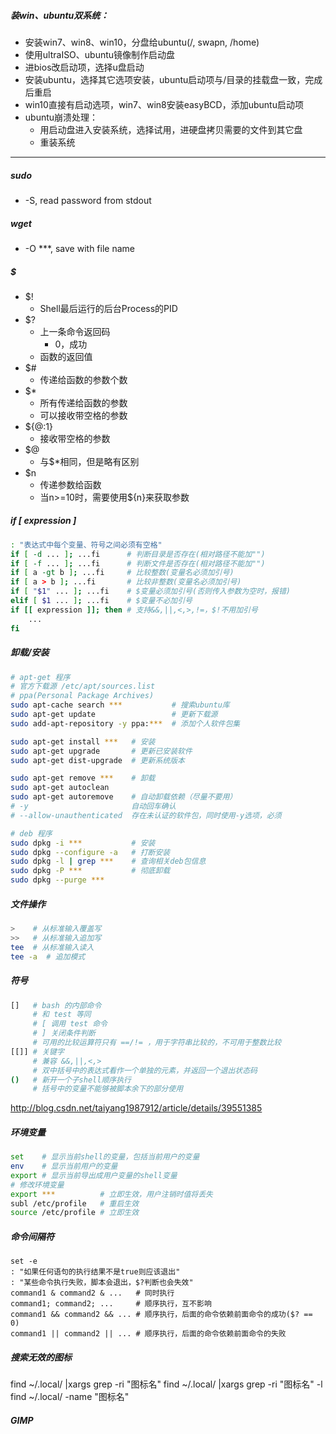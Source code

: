 ##### 装win、ubuntu双系统：
- 安装win7、win8、win10，分盘给ubuntu(/, swapn, /home)
- 使用ultraISO、ubuntu镜像制作启动盘
- 进bios改启动项，选择u盘启动
- 安装ubuntu，选择其它选项安装，ubuntu启动项与/目录的挂载盘一致，完成后重启
- win10直接有启动选项，win7、win8安装easyBCD，添加ubuntu启动项
- ubuntu崩溃处理：
    + 用启动盘进入安装系统，选择试用，进硬盘拷贝需要的文件到其它盘
    + 重装系统

---
##### sudo
- -S,  read password from stdout

##### wget
- -O ***, save with file name

##### $
- $!
    + Shell最后运行的后台Process的PID
- $?
    + 上一条命令返回码
        * 0，成功
    + 函数的返回值
- $#
    + 传递给函数的参数个数
- $*
    + 所有传递给函数的参数
    + 可以接收带空格的参数
- ${@:1}
    + 接收带空格的参数
- $@
    + 与$*相同，但是略有区别
- $n
    + 传递参数给函数
    + 当n>=10时，需要使用${n}来获取参数

##### if [ expression ]
```bash
: "表达式中每个变量、符号之间必须有空格"
if [ -d ... ]; ...fi      # 判断目录是否存在(相对路径不能加"")
if [ -f ... ]; ...fi      # 判断文件是否存在(相对路径不能加"")
if [ a -gt b ]; ...fi     # 比较整数(变量名必须加引号)
if [ a > b ]; ...fi       # 比较非整数(变量名必须加引号)
if [ "$1" ... ]; ...fi    # $变量必须加引号(否则传入参数为空时，报错)
elif [ $1 ... ]; ...fi    # $变量不必加引号
if [[ expression ]]; then # 支持&&,||,<,>,!=，$!不用加引号
    ...
fi
```

##### 卸载/安装
```bash
# apt-get 程序
# 官方下载源 /etc/apt/sources.list
# ppa(Personal Package Archives)
sudo apt-cache search ***           # 搜索ubuntu库
sudo apt-get update                 # 更新下载源
sudo add-apt-repository -y ppa:***  # 添加个人软件包集

sudo apt-get install ***   # 安装
sudo apt-get upgrade       # 更新已安装软件
sudo apt-get dist-upgrade  # 更新系统版本

sudo apt-get remove ***    # 卸载
sudo apt-get autoclean
sudo apt-get autoremove    # 自动卸载依赖（尽量不要用）
# -y                       自动回车确认
# --allow-unauthenticated  存在未认证的软件包，同时使用-y选项，必须

# deb 程序
sudo dpkg -i ***           # 安装
sudo dpkg --configure -a   # 打断安装
sudo dpkg -l | grep ***    # 查询相关deb包信息
sudo dpkg -P ***           # 彻底卸载
sudo dpkg --purge ***
```

##### 文件操作
```bash
>    # 从标准输入覆盖写
>>   # 从标准输入追加写
tee  # 从标准输入读入
tee -a  # 追加模式
```

##### 符号
```bash
[]   # bash 的内部命令
     # 和 test 等同
     # [ 调用 test 命令
     # ] 关闭条件判断
     # 可用的比较运算符只有 ==/!= ，用于字符串比较的，不可用于整数比较
[[]] # 关键字
     # 兼容 &&,||,<,>
     # 双中括号中的表达式看作一个单独的元素，并返回一个退出状态码
()   # 新开一个子shell顺序执行
     # 括号中的变量不能够被脚本余下的部分使用
```
http://blog.csdn.net/taiyang1987912/article/details/39551385

##### 环境变量
```bash
set    # 显示当前shell的变量，包括当前用户的变量
env    # 显示当前用户的变量
export # 显示当前导出成用户变量的shell变量
# 修改环境变量
export ***          # 立即生效，用户注销时值将丢失
subl /etc/profile   # 重启生效
source /etc/profile # 立即生效
```

##### 命令间隔符
```shell
set -e
: "如果任何语句的执行结果不是true则应该退出"
: "某些命令执行失败，脚本会退出，$?判断也会失效"
command1 & command2 & ...   # 同时执行
command1; command2; ...     # 顺序执行，互不影响
command1 && command2 && ... # 顺序执行，后面的命令依赖前面命令的成功($? == 0)
command1 || command2 || ... # 顺序执行，后面的命令依赖前面命令的失败
```

##### 搜索无效的图标
find ~/.local/ |xargs grep -ri "图标名"
find ~/.local/ |xargs grep -ri "图标名" -l
find ~/.local/ -name "图标名"

##### GIMP